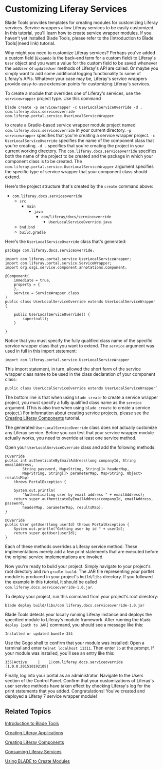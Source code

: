 # Customizing Liferay Services

Blade Tools provides templates for creating modules for customizing Liferay
services. Service wrappers allow Liferay services to be easily customized. In
this tutorial, you'll learn how to create service wrapper modules. If you
haven't yet installed Blade Tools, please refer to the
[Introduction to Blade Tools](need link) tutorial.

Why might you need to customize Liferay services? Perhaps you've added a custom
field (`Expando` is the back-end term for a custom field) to Liferay's `User`
object and you want a value for the custom field to be saved whenever the
`addUser` or `updateUser` methods of Liferay's API are called. Or maybe you
simply want to add some additional logging functionality to some of Liferay's
APIs. Whatever your case may be, Liferay's service wrappers provide easy-to-use
extension points for customizing Liferay's services.

To create a module that overrides one of Liferay's services, use the
`servicewrapper` project type. Use this command 

    blade create -p servicewrapper -c UserLocalServiceOverride -d . com.liferay.docs.serviceoverride com.liferay.portal.service.UserLocalServiceWrapper

to create a Gradle-based service wrapper module project named
`com.liferay.docs.serviceoverride` in your current directory. `-p
servicewrapper` specifies that you're creating a service wrapper project. `-c
UserLocalServiceOverride` specifies the name of the component class that you're
creating. `-d .` specifies that you're creating the project in your current
working directory. The `com.liferay.docs.serviceoverride` specifies both the
name of the project to be created and the package in which your component class
is to be created. The `com.liferay.portal.service.UserLocalServiceWrapper`
argument specifies the specific type of service wrapper that your component
class should extend. 

Here's the project structure that's created by the `create` command above:

- `com.liferay.docs.serviceoverride`
    - `src`
        - `main`
            - `java`
                - `com/liferay/docs/serviceoverride`
                    - `UserLocalServiceOverride.java`
    - `bnd.bnd`
    - `build.gradle`

Here's the `UserLocalServiceOverride` class that's generated:

    package com.liferay.docs.serviceoverride;

    import com.liferay.portal.service.UserLocalServiceWrapper;
    import com.liferay.portal.service.ServiceWrapper;
    import org.osgi.service.component.annotations.Component;

    @Component(
        immediate = true,
        property = {
        },
        service = ServiceWrapper.class
    )
    public class UserLocalServiceOverride extends UserLocalServiceWrapper {

        public UserLocalServiceOverride() {
            super(null);
        }

    }

Notice that you must specify the fully qualified class name of the specific
service wrapper class that you want to extend. The `service` argument was used
in full in this import statement:

    import com.liferay.portal.service.UserLocalServiceWrapper

This import statement, in turn, allowed the short form of the service wrapper
class name to be used in the class declaration of your component class:

    public class UserLocalServiceOverride extends UserLocalServiceWrapper`

The bottom line is that when using `blade create` to create a service wrapper
project, you must specify a fully qualified class name as the `service`
argument. (This is also true when using `blade create` to create a service
project.) For information about creating service projects, please see the
[Creating Liferay Components](/develop/tutorials/-/knowledge_base/7-0/creating-liferay-components)
tutorial.

The generated `UserLocalServiceOverride` class does not actually customize any
Liferay service. Before you can test that your service wrapper module actually
works, you need to override at least one service method.

Open your `UserLocalServiceOverride` class and add the following methods:

    @Override
    public int authenticateByEmailAddress(long companyId, String emailAddress,
            String password, Map<String, String[]> headerMap,
            Map<String, String[]> parameterMap, Map<String, Object> resultsMap)
        throws PortalException {

        System.out.println(
            "Authenticating user by email address " + emailAddress);
        return super.authenticateByEmailAddress(companyId, emailAddress, password,
            headerMap, parameterMap, resultsMap);
    }

    @Override
    public User getUser(long userId) throws PortalException {
        System.out.println("Getting user by id " + userId);
        return super.getUser(userId);
    }

Each of these methods overrides a Liferay service method. These implementations
merely add a few print statements that are executed before the original service
implementations are invoked.

Now you're ready to build your project. Simply navigate to your project's root
directory and run `gradle build`. The JAR file representing your portlet module
is produced in your project's `build/libs` directory. If you followed the
example in this tutorial, it should be called
`com.liferay.docs.serviceoverride-1.0.jar`.

To deploy your project, run this command from your project's root directory:

    blade deploy build/libs/com.liferay.docs.serviceoverride-1.0.jar

Blade Tools detects your locally running Liferay instance and deploys the
specified module to Liferay's module framework. After running the `blade deploy
[path to JAR]` command, you should see a message like this:

    Installed or updated bundle 334

Use the Gogo shell to confirm that your module was installed: Open a terminal
and enter `telnet localhost 11311`. Then enter `lb` at the prompt. If your
module was installed, you'll see an entry like this:

    335|Active     |    1|com.liferay.docs.serviceoverride (1.0.0.201510192109)

Finally, log into your portal as an administrator. Navigate to the Users section
of the Control Panel. Confirm that your customizations of Liferay's user service
methods have taken effect by checking Liferay's log for the print statements
that you added. Congratulations! You've created and deployed a Liferay 7 service
wrapper module!

## Related Topics

[Introduction to Blade Tools](/develop/tutorials/-/knowledge_base/7-0/introduction-to-blade-tools)

[Creating Liferay Applications](/develop/tutorials/-/knowledge_base/7-0/creating-liferay-applications)

[Creating Liferay Components](/develop/tutorials/-/knowledge_base/7-0/creating-liferay-components)

[Consuming Liferay Services](/develop/tutorials/-/knowledge_base/7-0/consuming-liferay-services)

[Using BLADE to Create Modules](/develop/tutorials/-/knowledge_base/7-0/using-blade-to-create-modules)
